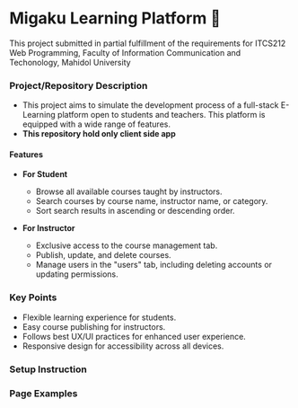 # Migaku Learning Platform 📖

<p>This project submitted in partial fulfillment of
the requirements for ITCS212 Web Programming, Faculty of Information Communication and Techonology,  Mahidol University
</p>

### Project/Repository Description
- This project aims to simulate the development process of a full-stack E-Learning platform open to students and teachers. This platform is equipped with a wide range of features. 
- **This repository hold only client side app**

#### Features

- **For Student**
  - Browse all available courses taught by instructors.
  - Search courses by course name, instructor name, or category.
  - Sort search results in ascending or descending order.
  
- **For Instructor**
  - Exclusive access to the course management tab.
  - Publish, update, and delete courses.
  - Manage users in the "users" tab, including deleting accounts  or updating permissions.


### Key Points
- Flexible learning experience for students.
- Easy course publishing for instructors.
- Follows best UX/UI practices for enhanced user experience.
- Responsive design for accessibility across all devices.

### Setup Instruction
<!-- setup instruction info  -->

### Page Examples
<!-- sample website image  -->
